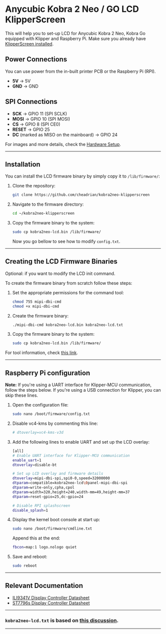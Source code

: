 # Anycubic Kobra 2 Neo / GO LCD KlipperScreen

This will help you to set-up LCD for Anycubic Kobra 2 Neo, Kobra Go equipped with Klipper and Raspberry Pi.
Make sure you already have [KlipperScreen installed](https://klipperscreen.readthedocs.io/en/latest/Installation/).

## Power Connections
You can use power from the in-built printer PCB or the Raspberry Pi (RPI).

- **5V** -> 5V
- **GND** -> GND

## SPI Connections
- **SCK** -> GPIO 11 (SPI SCLK)
- **MOSI** -> GPIO 10 (SPI MOSI)
- **CS** -> GPIO 8 (SPI CE0)
- **RESET** -> GPIO 25
- **DC** (marked as MISO on the mainboard) -> GPIO 24

For images and more details, check the [Hardware Setup](https://github.com/jokubasver/Anycubic-Kobra-Go-Neo-LCD-Driver?tab=readme-ov-file#hardware-setup).

---

## Installation

You can install the LCD firmware binary by simply copy it to `/lib/firmware/`:

1. Clone the repository:

    ```bash
    git clone https://github.com/cheadrian/kobra2neo-klipperscreen
    ```

2. Navigate to the firmware directory:

    ```bash
    cd ~/kobra2neo-klipperscreen
    ```
3. Copy the firmware binary to the system:

    ```bash
    sudo cp kobra2neo-lcd.bin /lib/firmware/
    ```
   Now you go bellow to see how to modify `config.txt`.
---

## Creating the LCD Firmware Binaries

Optional: if you want to modify the LCD init command.

To create the firmware binary from scratch follow these steps:

1. Set the appropriate permissions for the command tool:

    ```bash
    chmod 755 mipi-dbi-cmd
    chmod +x mipi-dbi-cmd
    ```

2. Create the firmware binary:

    ```bash
    ./mipi-dbi-cmd kobra2neo-lcd.bin kobra2neo-lcd.txt
    ```

3. Copy the firmware binary to the system:

    ```bash
    sudo cp kobra2neo-lcd.bin /lib/firmware/
    ```

For tool information, check [this link](https://github.com/notro/panel-mipi-dbi/wiki).

---

## Raspberry Pi configuration

**Note:** If you're using a UART interface for Klipper-MCU communication, follow the steps below. If you're using a USB connection for Klipper, you can skip these lines.

1. Open the configuration file:

    ```bash
    sudo nano /boot/firmware/config.txt
    ```
	
2. Disable vc4-kms by commenting this line:

	```bash
	# dtoverlay=vc4-kms-v3d
	```

3. Add the following lines to enable UART and set up the LCD overlay:

    ```bash
    [all]
    # Enable UART interface for Klipper-MCU communication
    enable_uart=1
    dtoverlay=disable-bt
    
    # Set up LCD overlay and firmware details
    dtoverlay=mipi-dbi-spi,spi0-0,speed=32000000
    dtparam=compatible=kobra2neo-lcd\0panel-mipi-dbi-spi
    dtparam=write-only,cpha,cpol
    dtparam=width=320,height=240,width-mm=49,height-mm=37
    dtparam=reset-gpio=25,dc-gpio=24
	
	# Disable RPI splashscreen
	disable_splash=1
	
    ```
	
4. Display the kernel boot console at start up:

	```bash
	sudo nano /boot/firmware/cmdline.txt
	```
	
	Append this at the end:

	```bash
	fbcon=map:1 logo.nologo quiet
	```

5. Save and reboot:

    ```bash
    sudo reboot
    ```

---

## Relevant Documentation

- [ILI9341V Display Controller Datasheet](https://www.orientdisplay.com/pdf/ILI9341V.pdf)
- [ST7796s Display Controller Datasheet](https://www.displayfuture.com/Display/datasheet/controller/ST7796s.pdf)

---

### `kobra2neo-lcd.txt` is based on [this discussion](https://forums.raspberrypi.com/viewtopic.php?p=2207118#p2207118).

---